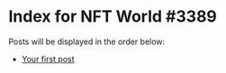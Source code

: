 # Index for NFT World #3389
Posts will be displayed in the order below:

- [Your first post](./001-first.md)

